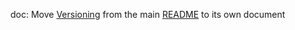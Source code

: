doc: Move [Versioning] from the main [README] to its own document

[README]: README.md
[Versioning]: doc/versioning.md
